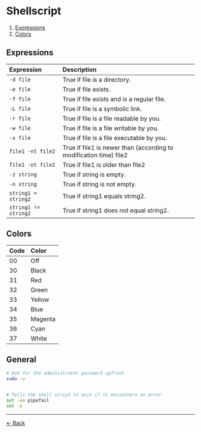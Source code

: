 [index]: https://github.com/iagodahlem/cheatsheets

# Shellscript

1. [Expressions](#1.0)
2. [Colors](#2.0)

## <a name='1.0'></a> Expressions

| Expression | Description |
| :--- | :--- |
| `-d file` | True if file is a directory. |
| `-e file` | True if file exists. |
| `-f file` | True if file exists and is a regular file. |
| `-L file` | True if file is a symbolic link. |
| `-r file` | True if file is a file readable by you. |
| `-w file` | True if file is a file writable by you. |
| `-x file` | True if file is a file executable by you. |
| `file1 -nt file2` | True if file1 is newer than (according to modification time) file2 |
| `file1 -ot file2` | True if file1 is older than file2 |
| `-z string` | True if string is empty. |
| `-n string` | True if string is not empty. |
| `string1 = string2` | True if string1 equals string2. |
| `string1 != string2` | True if string1 does not equal string2. |

## <a name='2.0'></a> Colors

| Code | Color |
| :--- | :--- |
| 00 | Off |
| 30 | Black |
| 31 | Red |
| 32 | Green |
| 33 | Yellow |
| 34 | Blue |
| 35 | Magenta |
| 36 | Cyan |
| 37 | White |

## <a name='3.0'></a> General

```sh
# Ask for the administrator password upfront
sudo -v


# Tells the shell script to exit if it encounters an error
set -eo pipefail
set -e
```

---

[← Back][index]
